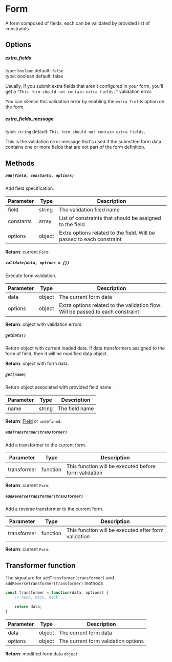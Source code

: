 # Form
A form composed of fields, each can be validated by provided list of constraints.

## Options

##### extra_fields
type: `boolean` default: `false`  
type: boolean default: false

Usually, if you submit extra fields that aren't configured in your form, you'll get a 
`"This form should not contain extra fields."` validation error.

You can silence this validation error by enabling the `extra_fields` option on the form.

##### extra_fields_message
type: `string` default: `This form should not contain extra fields.`

This is the validation error message that's used if the submitted form data contains one or 
more fields that are not part of the form definition.


## Methods

##### ```add(field, constants, options)```

Add field specification.

| Parameter | Type | Description |
|---|---|---|
| field | string | The validation filed name |
| constants | array |  List of constraints that should be assigned to the field |
| options | object |  Extra options related to the field. Will be passed to each constraint |

**Return**: current ```Form```


##### ```validate(data, options = {})```

Execute form validation.

| Parameter | Type | Description |
|---|---|---|
| data | object | The current form data |
| options | object |  Extra options related to the validation flow. Will be passed to each constraint |

**Return**: object with validation errors.


##### ```getData()```
Return object with current loaded data. If data transformers assigned to the form of field, then it will
be modified data object.

**Return**: object with form data.

##### ```get(name)```
Return object associated with provided field name.

| Parameter | Type | Description |
|---|---|---|
| name | string | The field name |

**Return**: [Field](./Field.md) or ```undefined```.

##### ```addTransformer(transformer)```
Add a transformer to the current form.

| Parameter | Type | Description |
|---|---|---|
| transformer | function | This function will be executed before form validation |

**Return**: current ```Form```

##### ```addReverseTransformer(transformer)```
Add a reverse transformer to the current form.

| Parameter | Type | Description |
|---|---|---|
| transformer | function | This function will be executed after form validation |

**Return**: current ```Form```

## Transformer function
The  signature for ```addTransformer(transformer)``` and ```addReverseTransformer(transformer)``` methods
```javascript
const transformer = function(data, options) {
    // hack, hack, hack ...

    return data;
}
```

| Parameter | Type | Description |
|---|---|---|
| data | object | The current form data |
| options | object | The current form validation options |

**Return**: modified form data ```object```



